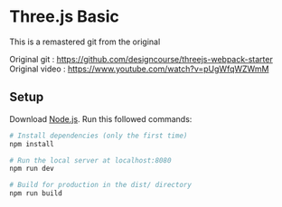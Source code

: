 # Three.js Basic

This is a remastered git from the original

Original git : https://github.com/designcourse/threejs-webpack-starter
Original video : https://www.youtube.com/watch?v=pUgWfqWZWmM

## Setup
Download [Node.js](https://nodejs.org/en/download/).
Run this followed commands:

``` bash
# Install dependencies (only the first time)
npm install

# Run the local server at localhost:8080
npm run dev

# Build for production in the dist/ directory
npm run build
```
